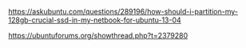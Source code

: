 https://askubuntu.com/questions/289196/how-should-i-partition-my-128gb-crucial-ssd-in-my-netbook-for-ubuntu-13-04



https://ubuntuforums.org/showthread.php?t=2379280


